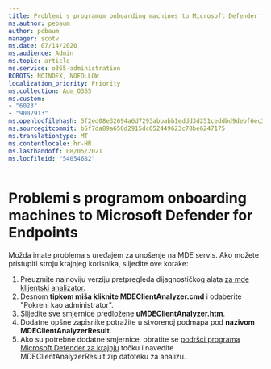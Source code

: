 ```yaml
---
title: Problemi s programom onboarding machines to Microsoft Defender for Endpoints
ms.author: pebaum
author: pebaum
manager: scotv
ms.date: 07/14/2020
ms.audience: Admin
ms.topic: article
ms.service: o365-administration
ROBOTS: NOINDEX, NOFOLLOW
localization_priority: Priority
ms.collection: Adm_O365
ms.custom:
- "6023"
- "9002913"
ms.openlocfilehash: 5f2ed08e32694a6d7293abbabb1eddd3d251ceddbd9debf6ec3143bb4fed86db
ms.sourcegitcommit: b5f7da89a650d2915dc652449623c78be6247175
ms.translationtype: MT
ms.contentlocale: hr-HR
ms.lasthandoff: 08/05/2021
ms.locfileid: "54054682"
---
```

# <a name="issues-with-onboarding-machines-to-microsoft-defender-for-endpoints"></a>Problemi s programom onboarding machines to Microsoft Defender for Endpoints

Možda imate problema s uređajem za unošenje na MDE servis. Ako možete pristupiti stroju krajnjeg korisnika, slijedite ove korake:

1. Preuzmite najnoviju verziju pretpregleda dijagnostičkog alata [za mde klijentski analizator.](https://aka.ms/betamdeanalyzer)
2. Desnom **tipkom miša kliknite MDEClientAnalyzer.cmd** i odaberite "Pokreni kao administrator".
3. Slijedite sve smjernice predložene **uMDEClientAnalyzer.htm**.
4. Dodatne opšne zapisnike potražite u stvorenoj podmapa pod **nazivom MDEClientAnalyzerResult**.
5. Ako su potrebne dodatne smjernice, obratite se [podršci programa Microsoft Defender za krajnju](https://docs.microsoft.com/windows/security/threat-protection/microsoft-defender-atp/contact-support) točku i navedite MDEClientAnalyzerResult.zip datoteku za analizu.
